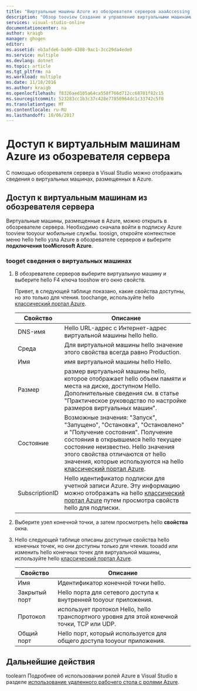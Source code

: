 ```yaml
---
title: "Виртуальные машины Azure из обозревателя серверов aaaAccessing | Документы Microsoft"
description: "Обзор tooview Создание и управление виртуальными машинами Azure (ВМ) в обозревателе серверов в Visual Studio."
services: visual-studio-online
documentationcenter: na
author: kraigb
manager: ghogen
editor: 
ms.assetid: eb3afde6-ba90-4308-9ac1-3cc29da4ede0
ms.service: multiple
ms.devlang: dotnet
ms.topic: article
ms.tgt_pltfrm: na
ms.workload: multiple
ms.date: 11/18/2016
ms.author: kraigb
ms.openlocfilehash: f8326aed105a64ca558f766d712cc68701f82c15
ms.sourcegitcommit: 523283cc1b3c37c428e77850964dc1c33742c5f0
ms.translationtype: MT
ms.contentlocale: ru-RU
ms.lasthandoff: 10/06/2017
---
```

# <a name="accessing-azure-virtual-machines-from-server-explorer"></a>Доступ к виртуальным машинам Azure из обозревателя сервера
С помощью обозревателя сервера в Visual Studio можно отображать сведения о виртуальных машинах, размещенных в Azure.

## <a name="accessing-virtual-machines-in-server-explorer"></a>Доступ к виртуальным машинам из обозревателя сервера
Виртуальные машины, размещенные в Azure, можно открыть в обозревателе сервера. Необходимо сначала войти в подписку Azure tooview tooyour мобильные службы. toosign, откройте контекстное меню hello hello узла Azure в обозревателе серверов и выберите **подключения tooMicrosoft Azure**.

### <a name="tooget-information-about-your-virtual-machines"></a>tooget сведения о виртуальных машинах
1. В обозревателе серверов выберите виртуальную машину и выберите hello F4 ключа tooshow его окно свойств.
   
    Привет, в следующей таблице показано, какие свойства доступны, но это только для чтения. toochange, используйте hello [классический портал Azure](http://go.microsoft.com/fwlink/?LinkID=213885).
   
   | Свойство | Описание |
   | --- | --- |
   | DNS-имя |Hello URL-адрес с Интернет-адрес виртуальной машины hello hello. |
   | Среда |Для виртуальной машины hello значение этого свойства всегда равно Production. |
   | Имя |имя виртуальной машины hello Hello. |
   | Размер |размер виртуальной машины hello, которое отображает hello объем памяти и места на диске, доступном Hello. Дополнительные сведения см. в статье "Практическое руководство по настройке размеров виртуальных машин". |
   | Состояние |Возможные значения: "Запуск", "Запущено", "Остановка", "Остановлено" и "Получение состояния". Получение состояния в открывшемся hello текущее состояние неизвестно. Hello значения этого свойства отличаются от hello значения, которые используются на hello [классический портал Azure](http://go.microsoft.com/fwlink/?LinkID=213885). |
   | SubscriptionID |Hello идентификатор подписки для учетной записи Azure. Эту информацию можно отображать на hello [классический портал Azure](http://go.microsoft.com/fwlink/?LinkID=213885) путем просмотра свойств hello для подписки. |
2. Выберите узел конечной точки, а затем просмотреть hello **свойства** окна.
3. Hello следующей таблице описаны доступные свойства hello конечных точек, но они доступны только для чтения. tooadd или изменить hello конечных точек для виртуальной машины, используйте hello [классический портал Azure](http://go.microsoft.com/fwlink/?LinkID=213885). 
   
   | Свойство | Описание |
   | --- | --- |
   | Имя |Идентификатор конечной точки hello. |
   | Закрытый порт |Hello порта для сетевого доступа к внутренней tooyour приложения. |
   | Протокол |использует протокол Hello, hello транспортного уровня для этой конечной точки, TCP или UDP. |
   | Общий порт |Hello порт, который используется для общего доступа tooyour приложения. |

## <a name="next-steps"></a>Дальнейшие действия
toolearn Подробнее об использовании ролей Azure в Visual Studio в разделе [использование удаленного рабочего стола с ролями Azure](vs-azure-tools-remote-desktop-roles.md).

